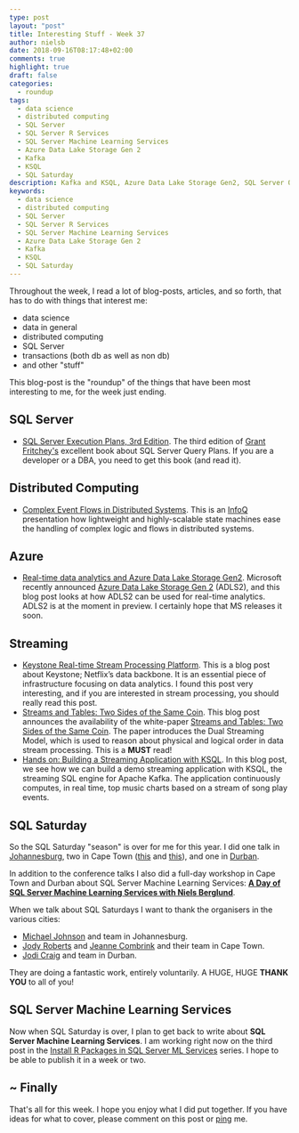 ```yaml
---
type: post
layout: "post"
title: Interesting Stuff - Week 37
author: nielsb
date: 2018-09-16T08:17:48+02:00
comments: true
highlight: true
draft: false
categories:
  - roundup
tags:
  - data science
  - distributed computing
  - SQL Server
  - SQL Server R Services
  - SQL Server Machine Learning Services
  - Azure Data Lake Storage Gen 2
  - Kafka
  - KSQL
  - SQL Saturday
description: Kafka and KSQL, Azure Data Lake Storage Gen2, SQL Server Query Plans, and other interesting topics!
keywords:
  - data science
  - distributed computing
  - SQL Server
  - SQL Server R Services
  - SQL Server Machine Learning Services
  - Azure Data Lake Storage Gen 2
  - Kafka
  - KSQL
  - SQL Saturday   
---
```


Throughout the week, I read a lot of blog-posts, articles, and so forth, that has to do with things that interest me:

* data science
* data in general
* distributed computing
* SQL Server
* transactions (both db as well as non db)
* and other "stuff"

This blog-post is the "roundup" of the things that have been most interesting to me, for the week just ending.

<!--more-->

## SQL Server

* [SQL Server Execution Plans, 3rd Edition][1]. The third edition of [Grant Fritchey's][grantf] excellent book about SQL Server Query Plans. If you are a developer or a DBA, you need to get this book (and read it).

## Distributed Computing

* [Complex Event Flows in Distributed Systems][2]. This is an [InfoQ][iq] presentation how lightweight and highly-scalable state machines ease the handling of complex logic and flows in distributed systems.

## Azure

* [Real-time data analytics and Azure Data Lake Storage Gen2][3]. Microsoft recently announced [Azure Data Lake Storage Gen 2][4] (ADLS2), and this blog post looks at how ADLS2 can be used for real-time analytics. ADLS2 is at the moment in preview. I certainly hope that MS releases it soon. 

## Streaming

* [Keystone Real-time Stream Processing Platform][5]. This is a blog post about Keystone; Netflix’s data backbone. It is an essential piece of infrastructure focusing on data analytics. I found this post very interesting, and if you are interested in stream processing, you should really read this post.
* [Streams and Tables: Two Sides of the Same Coin][6]. This blog post announces the availability of the white-paper [Streams and Tables: Two Sides of the Same Coin][7]. The paper introduces the Dual Streaming Model, which is used to reason about physical and logical order in data stream processing. This is a **MUST** read!
* [Hands on: Building a Streaming Application with KSQL][8]. In this blog post, we see how we can build a demo streaming application with KSQL, the streaming SQL engine for Apache Kafka. The application continuously computes, in real time, top music charts based on a stream of song play events.

## SQL Saturday

So the SQL Saturday "season" is over for me for this year. I did one talk in [Johannesburg][sqlsatjhb_1], two in Cape Town ([this][sqlsatcpt_ml] and [this][sqlsatcpt_sp]), and one in [Durban][sqlsatdbn_sp]. 

In addition to the conference talks I also did a full-day workshop in Cape Town and Durban about SQL Server Machine Learning Services: **[A Day of SQL Server Machine Learning Services with Niels Berglund][sqlsatdbn_pre]**.

When we talk about SQL Saturdays I want to thank the organisers in the various cities:

* [Michael Johnson][michael] and team in Johannesburg.
* [Jody Roberts][jodyr] and [Jeanne Combrink][jeanne] and their team in Cape Town.
* [Jodi Craig][jodic] and team in Durban.

They are doing a fantastic work, entirely voluntarily. A HUGE, HUGE **THANK YOU** to all of you!

## SQL Server Machine Learning Services

Now when SQL Saturday is over, I plan to get back to write about **SQL Server Machine Learning Services**. I am working right now on the third post in the [Install R Packages in SQL Server ML Services](/series/sql_server_ml_services_install_packages) series. I hope to be able to publish it in a week or two.

## ~ Finally

That's all for this week. I hope you enjoy what I did put together. If you have ideas for what to cover, please comment on this post or [ping][ma] me.

[ma]: mailto:niels.it.berglund@gmail.com
[mp]: https://blog.acolyer.org
[iq]: https://www.infoq.com/
[ew]: http://sqlonice.com/
[re]: http://blog.revolutionanalytics.com
[sqsk]: https://www.sqlskills.com
[mdaveyblog]: https://mdavey.wordpress.com/
[charlblog]: https://charlla.com/

[jovpop]: https://twitter.com/JovanPop_MSFT
[bobw]: https://twitter.com/bobwardms
[revod]: https://twitter.com/revodavid
[lonny]: https://twitter.com/sqL_handLe
[ewtw]: https://twitter.com/sqlOnIce
[buckw]: https://twitter.com/BuckWoodyMSFT
[mattw]: https://twitter.com/matthewwarren
[murba]: https://twitter.com/muratdemirbas
[daveda]: https://twitter.com/davidthecoder
[adcol]: https://twitter.com/adriancolyer
[jesrod]: https://twitter.com/jrdothoughts
[tomaz]: https://twitter.com/tomaz_tsql
[dataart]: https://twitter.com/dataartisans
[luis]: https://twitter.com/luis_de_sousa
[benstop]: https://twitter.com/benstopford
[conflu]: https://twitter.com/confluentinc
[tylert]: https://twitter.com/tyler_treat
[andrewng]: https://twitter.com/AndrewYNg
[lawr]: https://twitter.com/bytezn
[jue]: https://twitter.com/b0rk
[yan]: https://twitter.com/theburningmonk
[danny]: https://twitter.com/g9yuayon
[rmoff]: https://twitter.com/rmoff
[ryansw]: https://twitter.com/ryanswanstrom
[pabloc]: https://twitter.com/pabloc_ds
[mklep]: https://twitter.com/martinkl
[mdavey]: https://twitter.com/matt_davey
[jboner]: https://twitter.com/jboner
[joeduff]: https://twitter.com/funcOfJoe
[charl]: https://twitter.com/charllamprecht
[dbricks]: https://twitter.com/databricks
[grantf]: https://twitter.com/gfritchey
[jodic]: https://www.linkedin.com/in/jodi-craig-1827b844/
[michael]: https://twitter.com/MikeJohnsonZA/
[jodyr]: https://twitter.com/Jody_WP
[jeanne]: https://twitter.com/TheSQLGirl

[1]: https://www.red-gate.com/products/dba/sql-monitor/entrypage/execution-plans
[2]: https://www.infoq.com/presentations/event-flow-distributed-systems
[3]: https://azure.microsoft.com/en-us/blog/real-time-data-analytics-and-azure-data-lake-storage-gen2/
[4]: https://azure.microsoft.com/en-us/services/storage/data-lake-storage/
[5]: https://medium.com/netflix-techblog/keystone-real-time-stream-processing-platform-a3ee651812a
[6]: https://www.confluent.io/blog/streams-tables-two-sides-same-coin
[7]: https://www.confluent.io/thank-you/streams-and-tables-two-sides-of-the-same-coin/
[8]: https://www.confluent.io/blog/building-streaming-application-ksql/

[sqlsatjhb_1]: http://www.sqlsaturday.com/785/Sessions/Details.aspx?sid=84967
[sqlsatcpt]: http://www.sqlsaturday.com/793/EventHome.aspx
[sqlsatcpt_ml]: http://www.sqlsaturday.com/793/Sessions/Details.aspx?sid=84975
[sqlsatcpt_sp]: http://www.sqlsaturday.com/793/Sessions/Details.aspx?sid=84978
[sqlsatcpt_pre]: https://www.quicket.co.za/events/47683-sqlsaturday-cape-town-2018-precon-a-drill-down-into-sql-server-machine-learning/#/
[sqlsatdbn]: http://www.sqlsaturday.com/803/EventHome.aspx
[sqlsatdbn_sp]: http://www.sqlsaturday.com/803/Sessions/Details.aspx?sid=85097
[sqlsatdbn_pre]: https://www.quicket.co.za/events/55545-sqlsaturday-durban-precon-2018-a-day-of-sql-server-machine-learning-services/#/

